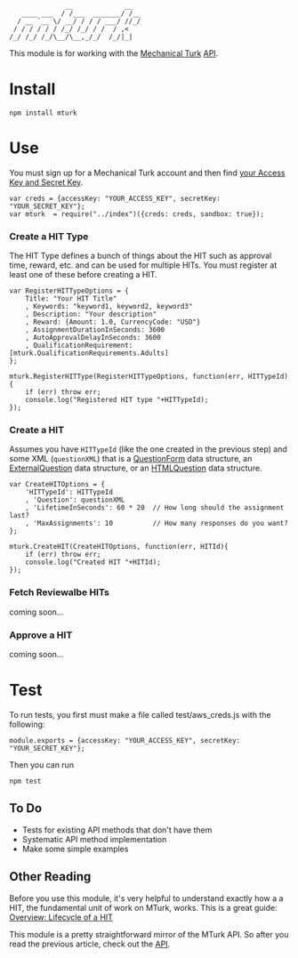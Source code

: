 	              __             __  
	   ____ ___  / /___  _______/ /__
	  / __ `__ \/ __/ / / / ___/ //_/
	 / / / / / / /_/ /_/ / /  / ,<   
	/_/ /_/ /_/\__/\__,_/_/  /_/|_|  

This module is for working with the [Mechanical Turk](https://www.mturk.com/mturk/) [API](http://docs.aws.amazon.com/AWSMechTurk/latest/AWSMturkAPI/Welcome.html). 

# Install

    npm install mturk

# Use
You must sign up for a Mechanical Turk account and then find [your Access Key and Secret Key](http://docs.aws.amazon.com/AWSMechTurk/latest/AWSMechanicalTurkRequester/MakingRequests_RequestAuthenticationArticle.html).

	var creds = {accessKey: "YOUR_ACCESS_KEY", secretKey: "YOUR_SECRET_KEY"};
    var mturk  = require("../index")({creds: creds, sandbox: true});

### Create a HIT Type

The HIT Type defines a bunch of things about the HIT such as approval time, reward, etc. and can be used for multiple HITs.  You must register at least one of these before creating a HIT.

	var RegisterHITTypeOptions = { 
		Title: "Your HIT Title"
		, Keywords: "keyword1, keyword2, keyword3" 
		, Description: "Your description"
		, Reward: {Amount: 1.0, CurrencyCode: "USD"}
		, AssignmentDurationInSeconds: 3600
		, AutoApprovalDelayInSeconds: 3600
		, QualificationRequirement: [mturk.QualificationRequirements.Adults]
	};

	mturk.RegisterHITType(RegisterHITTypeOptions, function(err, HITTypeId){
		if (err) throw err;
		console.log("Registered HIT type "+HITTypeId);
	});


### Create a HIT

Assumes you have `HITTypeId` (like the one created in the previous step) and some XML (`questionXML`) that is a [QuestionForm](http://docs.aws.amazon.com/AWSMechTurk/latest/AWSMturkAPI/ApiReference_QuestionFormDataStructureArticle.html) data structure, an [ExternalQuestion](http://docs.aws.amazon.com/AWSMechTurk/latest/AWSMturkAPI/ApiReference_ExternalQuestionArticle.html) data structure, or an [HTMLQuestion](http://docs.aws.amazon.com/AWSMechTurk/latest/AWSMturkAPI/ApiReference_HTMLQuestionArticle.html) data structure.

	var CreateHITOptions = {
		'HITTypeId': HITTypeId
		, 'Question': questionXML
		, 'LifetimeInSeconds': 60 * 20  // How long should the assignment last?
		, 'MaxAssignments': 10 			// How many responses do you want?
	};

	mturk.CreateHIT(CreateHITOptions, function(err, HITId){
		if (err) throw err;
		console.log("Created HIT "+HITId);
	});


### Fetch Reviewalbe HITs
coming soon...

### Approve a HIT
coming soon...

# Test

To run tests, you first must make a file called test/aws_creds.js with the following:

	module.exports = {accessKey: "YOUR_ACCESS_KEY", secretKey: "YOUR_SECRET_KEY"};

Then you can run

	npm test



## To Do
- Tests for existing API methods that don't have them
- Systematic API method implementation
- Make some simple examples


## Other Reading

Before you use this module, it's very helpful to understand exactly how a a HIT, the fundamental unit of work on MTurk, works. This is a great guide: [Overview: Lifecycle of a HIT](http://mechanicalturk.typepad.com/blog/2011/04/overview-lifecycle-of-a-hit-.html)

This module is a pretty straightforward mirror of the MTurk API.  So after you read the previous article, check out the [API](http://docs.aws.amazon.com/AWSMechTurk/latest/AWSMturkAPI/Welcome.html).